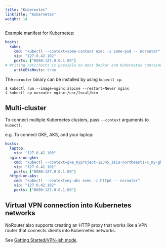 ```yaml
---
title: "Kubernetes"
linkTitle: "Kubernetes"
weight: 14
---
```


Example manifest for Kubernetes:

```yaml
hosts:
  kube:
    cmd: "kubectl --context=some-context exec -i some-pod -- norouter"
    vip: "127.0.42.102"
    ports: ["8080:127.0.0.1:80"]
# Writing /etc/hosts is possible on most Docker and Kubernetes containers
    writeEtcHosts: true
```

The `norouter` binary can be installed by using `kubectl cp`:
```console
$ kubectl run --image=nginx:alpine --restart=Never nginx
$ kubectl cp norouter nginx:/usr/local/bin
```

## Multi-cluster

To connect multiple Kubernetes clusters, pass `--context` arguments to `kubectl`.

e.g. To connect GKE, AKS, and your laptop:

```yaml
hosts:
  laptop:
    vip: "127.0.42.100"
  nginx-on-gke:
    cmd: "kubectl --context=gke_myproject-12345_asia-northeast1-c_my-gke exec -i nginx -- norouter"
    vip: "127.0.42.101"
    ports: ["8080:127.0.0.1:80"]
  httpd-on-aks:
    cmd: "kubectl --context=my-aks exec -i httpd -- norouter"
    vip: "127.0.42.102"
    ports: ["8080:127.0.0.1:80"]
```

## Virtual VPN connection into Kubernetes networks

NoRouter also supports creating an HTTP proxy that works like a VPN router that connects clients into Kubernetes networks.

See [Getting Started/VPN-ish mode](../../getting-started/vpn).
